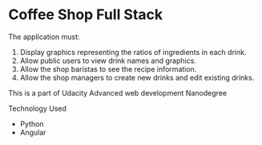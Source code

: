 # Coffee Shop Full Stack
The application must:

1) Display graphics representing the ratios of ingredients in each drink.
2) Allow public users to view drink names and graphics.
3) Allow the shop baristas to see the recipe information.
4) Allow the shop managers to create new drinks and edit existing drinks.

This is a part of Udacity Advanced web development Nanodegree 

Technology Used
* Python 
* Angular


